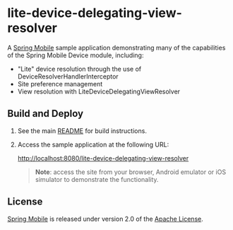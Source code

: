 # lite-device-delegating-view-resolver

A [Spring Mobile] sample application demonstrating many of the capabilities of the Spring Mobile Device module, including:

* "Lite" device resolution through the use of DeviceResolverHandlerInterceptor 
* Site preference management
* View resolution with LiteDeviceDelegatingViewResolver


## Build and Deploy

1. See the main [README](../README.md) for build instructions.

2. Access the sample application at the following URL:

    [http://localhost:8080/lite-device-delegating-view-resolver][app-url]

    > **Note**: access the site from your browser, Android emulator or iOS simulator to demonstrate the functionality.


## License

[Spring Mobile] is released under version 2.0 of the [Apache License].

[app-url]: http://localhost:8080/lite-device-delegating-view-resolver
[Spring Mobile]: http://projects.spring.io/spring-mobile
[Apache License]: http://www.apache.org/licenses/LICENSE-2.0
